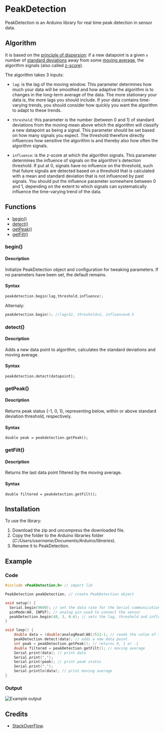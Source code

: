 # PeakDetection

PeakDetection is an Arduino library for real time peak detection in sensor data.

## Algorithm

It is based on the [principle of dispersion](https://en.wikipedia.org/wiki/Statistical_dispersion): if a new datapoint is a given `x` number of [standard deviations](https://en.wikipedia.org/wiki/Standard_deviation) away from some [moving average](https://en.wikipedia.org/wiki/Moving_average), the algorithm signals (also called [z-score](https://en.wikipedia.org/wiki/Standard_score)).

The algorithm takes 3 inputs:

* `lag`: is the lag of the moving window. This parameter determines how much your data will be smoothed and how adaptive the algorithm is to changes in the long-term average of the data. The more stationary your data is, the more lags you should include. If your data contains time-varying trends, you should consider how quickly you want the algorithm to adapt to these trends.

* `threshold`: this parameter is the number (between 0 and 1) of standard deviations from the moving mean above which the algorithm will classify a new datapoint as being a signal. This parameter should be set based on how many signals you expect. The threshold therefore directly influences how sensitive the algorithm is and thereby also how often the algorithm signals.

* `influence`: is the z-score at which the algorithm signals. This parameter determines the influence of signals on the algorithm's detection threshold. If put at 0, signals have no influence on the threshold, such that future signals are detected based on a threshold that is calculated with a mean and standard deviation that is not influenced by past signals. You should put the influence parameter somewhere between 0 and 1, depending on the extent to which signals can systematically influence the time-varying trend of the data.

## Functions

- [begin()](https://github.com/leandcesar/PeakDetection#begin)
- [detect()](https://github.com/leandcesar/PeakDetection#detect)
- [getPeak()](https://github.com/leandcesar/PeakDetection#getPeak)
- [getFilt()](https://github.com/leandcesar/PeakDetection#getFilt)

### begin()

#### Description

Initialize PeakDetection object and configuration for tweaking parameters. If no parameters have been set, the default remains.

#### Syntax

```C++
peakdetection.begin(lag,threshold,influence);
```

Alternaly:

```C++
peakdetection.begin(); //lag=32, threshold=2, influence=0.5
```

### detect()

#### Description

Adds a new data point to algorithm, calculates the standard deviations and moving average.

#### Syntax

```
peakdetection.detect(datapoint);
```

### getPeak()

#### Description

Returns peak status {-1, 0, 1}, representing below, within or above standard deviation threshold, respectively.

#### Syntax

```
double peak = peakdetection.getPeak();
```

### getFilt()

#### Description

Returns the last data point filtered by the moving average.

#### Syntax

```
double filtered = peakdetection.getFilt();
```

## Installation

To use the library:

1. Download the zip and uncompress the downloaded file.
2. Copy the folder to the Arduino libraries folder (_C:/Users/username/Documents/Arduino/libraries_).
3. Rename it to PeakDetection.

## Example

### Code

```C++
#include <PeakDetection.h> // import lib

PeakDetection peakDetection; // create PeakDetection object

void setup() {
  Serial.begin(9600); // set the data rate for the Serial communication
  pinMode(A0, INPUT); // analog pin used to connect the sensor
  peakDetection.begin(48, 3, 0.6); // sets the lag, threshold and influence
}

void loop() {
    double data = (double)analogRead(A0)/512-1; // reads the value of the sensor and converts to a range between -1 and 1
    peakDetection.detect(data); // adds a new data point
    int peak = peakDetection.getPeak(); // returns 0, 1 or -1
    double filtered = peakDetection.getFilt(); // moving average
    Serial.print(data); // print data
    Serial.print(",");
    Serial.print(peak); // print peak status
    Serial.print(",");
    Serial.println(data); // print moving average
}
```

### Output

![Example output](https://github.com/leandcesar/PeakDetection/blob/master/examples/output.gif)

## Credits

* [StackOverFlow](https://stackoverflow.com/questions/22583391/peak-signal-detection-in-realtime-timeseries-data).
